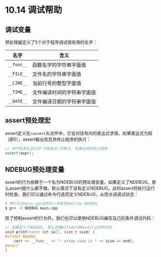 # 10.14 调试帮助

## 调试变量

预处理器定义了5个对于程序调试很有用的名字：

| 名字       | 含义                       |
| ---------- | -------------------------- |
| `__func__` | 函数名字的字符串字面值     |
| `__FILE__` | 文件名的字符串字面值       |
| `__LINE__` | 当前行号的整型字面值       |
| `__TIME__` | 文件编译时间的字符串字面值 |
| `__DATE__` | 文件编译日期的字符串字面值 |



## assert预处理宏

assert定义在`cassert`头文件中，它会对括号内的表达式求值，如果表达式为假（即0），assert输出信息并终止程序的执行：

```c++
// 用于检查在运行时"不能发生"的情况, 如果出现则终止程序
assert(expr);
```

## NDEBUG预处理变量

assert的行为依赖于一个名为NDEBUG的预处理变量，如果定义了NDEBUG，那么assert就什么都不做。默认情况下没有定义NDEBUG，此时assert将执行运行时检查，我们可以通过命令行选项定义NDEBUG，从而关闭调试状态：

```bash
# 等价于在main.cpp文件的一开始写#define NDEBUG
$ g++ -D NDEBUG main.cpp
```

除了控制assert的行为外，我们也可以使用NDEBUG编写自己的条件调试代码：

```c++
// 如果定义了NDEBUG, 那么忽略#ifndef和#endif之间的代码
void print(const int ia[], size_t size) {
#ifndef NDEBUG
    cerr << __func__ << ": array size is " << size << endl;
#endif
}
```


